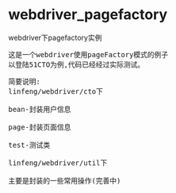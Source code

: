webdriver_pagefactory
=====================

webdriver下pagefactory实例
<pre>
这是一个webdriver使用pageFactory模式的例子
以登陆51CTO为例,代码已经经过实际测试。
</pre>
<pre>
简要说明:
linfeng/webdriver/cto下<br/>
bean-封装用户信息<br/>
page-封装页面信息<br/>
test-测试类<br/>
linfeng/webdriver/util下<br/>
主要是封装的一些常用操作(完善中)<br/>
</pre>


